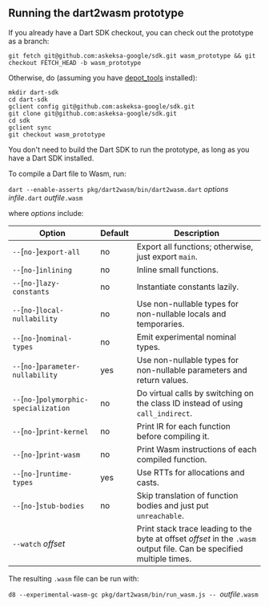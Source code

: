 ## Running the dart2wasm prototype

If you already have a Dart SDK checkout, you can check out the prototype as a branch:
```
git fetch git@github.com:askeksa-google/sdk.git wasm_prototype && git checkout FETCH_HEAD -b wasm_prototype
```
Otherwise, do (assuming you have [depot_tools](https://commondatastorage.googleapis.com/chrome-infra-docs/flat/depot_tools/docs/html/depot_tools_tutorial.html) installed):
```
mkdir dart-sdk
cd dart-sdk
gclient config git@github.com:askeksa-google/sdk.git
git clone git@github.com:askeksa-google/sdk.git
cd sdk
gclient sync
git checkout wasm_prototype
```
You don't need to build the Dart SDK to run the prototype, as long as you have a Dart SDK installed.

To compile a Dart file to Wasm, run:

`dart --enable-asserts pkg/dart2wasm/bin/dart2wasm.dart` *options* *infile*`.dart` *outfile*`.wasm`

where *options* include:

| Option                                  | Default | Description |
| --------------------------------------- | ------- | ----------- |
| `--`[`no-`]`export-all`                 | no      | Export all functions; otherwise, just export `main`.
| `--`[`no-`]`inlining`                   | no      | Inline small functions.
| `--`[`no-`]`lazy-constants`             | no      | Instantiate constants lazily.
| `--`[`no-`]`local-nullability`          | no      | Use non-nullable types for non-nullable locals and temporaries.
| `--`[`no-`]`nominal-types`              | no      | Emit experimental nominal types.
| `--`[`no-`]`parameter-nullability`      | yes     | Use non-nullable types for non-nullable parameters and return values.
| `--`[`no-`]`polymorphic-specialization` | no      | Do virtual calls by switching on the class ID instead of using `call_indirect`.
| `--`[`no-`]`print-kernel`               | no      | Print IR for each function before compiling it.
| `--`[`no-`]`print-wasm`                 | no      | Print Wasm instructions of each compiled function.
| `--`[`no-`]`runtime-types`              | yes     | Use RTTs for allocations and casts.
| `--`[`no-`]`stub-bodies`                | no      | Skip translation of function bodies and just put `unreachable`.
| `--watch` *offset*                      |         | Print stack trace leading to the byte at offset *offset* in the `.wasm` output file. Can be specified multiple times.

The resulting `.wasm` file can be run with:

`d8 --experimental-wasm-gc pkg/dart2wasm/bin/run_wasm.js -- `*outfile*`.wasm`
